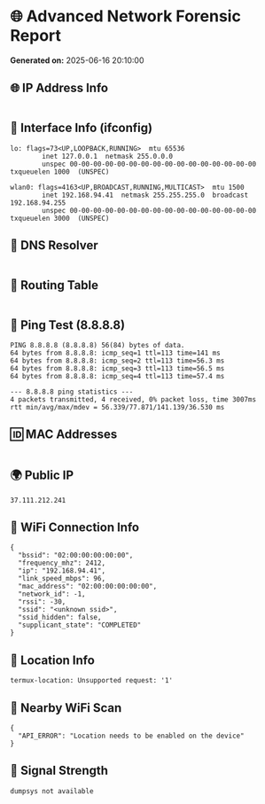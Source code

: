 # 🌐 Advanced Network Forensic Report

**Generated on:** 2025-06-16 20:10:00

## 🌐 IP Address Info
```

```

## 📶 Interface Info (ifconfig)
```
lo: flags=73<UP,LOOPBACK,RUNNING>  mtu 65536
        inet 127.0.0.1  netmask 255.0.0.0
        unspec 00-00-00-00-00-00-00-00-00-00-00-00-00-00-00-00  txqueuelen 1000  (UNSPEC)

wlan0: flags=4163<UP,BROADCAST,RUNNING,MULTICAST>  mtu 1500
        inet 192.168.94.41  netmask 255.255.255.0  broadcast 192.168.94.255
        unspec 00-00-00-00-00-00-00-00-00-00-00-00-00-00-00-00  txqueuelen 3000  (UNSPEC)
```

## 🧠 DNS Resolver
```

```

## 🚦 Routing Table
```

```

## 📡 Ping Test (8.8.8.8)
```
PING 8.8.8.8 (8.8.8.8) 56(84) bytes of data.
64 bytes from 8.8.8.8: icmp_seq=1 ttl=113 time=141 ms
64 bytes from 8.8.8.8: icmp_seq=2 ttl=113 time=56.3 ms
64 bytes from 8.8.8.8: icmp_seq=3 ttl=113 time=56.5 ms
64 bytes from 8.8.8.8: icmp_seq=4 ttl=113 time=57.4 ms

--- 8.8.8.8 ping statistics ---
4 packets transmitted, 4 received, 0% packet loss, time 3007ms
rtt min/avg/max/mdev = 56.339/77.871/141.139/36.530 ms
```

## 🆔 MAC Addresses
```

```

## 🌍 Public IP
```
37.111.212.241
```

## 📶 WiFi Connection Info
```
{
  "bssid": "02:00:00:00:00:00",
  "frequency_mhz": 2412,
  "ip": "192.168.94.41",
  "link_speed_mbps": 96,
  "mac_address": "02:00:00:00:00:00",
  "network_id": -1,
  "rssi": -30,
  "ssid": "<unknown ssid>",
  "ssid_hidden": false,
  "supplicant_state": "COMPLETED"
}
```

## 📍 Location Info
```
termux-location: Unsupported request: '1'
```

## 📡 Nearby WiFi Scan
```
{
  "API_ERROR": "Location needs to be enabled on the device"
}
```

## 📶 Signal Strength
```
dumpsys not available
```
